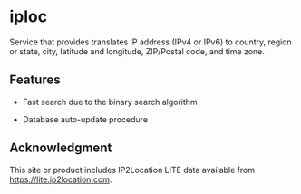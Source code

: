 # iploc

Service that provides translates IP address (IPv4 or IPv6) to country, region or state, city, latitude and longitude, ZIP/Postal code, and time zone.

## Features

* Fast search due to the binary search algorithm

* Database auto-update procedure

## Acknowledgment

This site or product includes IP2Location LITE data available from <a href="https://lite.ip2location.com">https://lite.ip2location.com</a>.